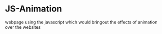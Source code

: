 # JS-Animation
webpage using the javascript which would bringout the effects of animation over the websites
